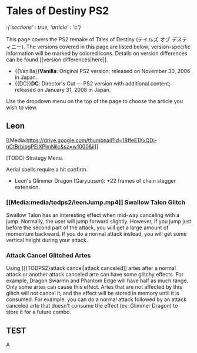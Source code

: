 # Tales of Destiny PS2

*:{'sections' : true, 'article' : 'c'}*

This page covers the PS2 remake of Tales of Destiny (テイルズ オブ デスティニー). The versions covered in this page are listed below; version-specific information will be marked by colored icons. Details on version differences can be found [[version differences|here]].

- {{Vanilla}}**Vanilla**: Original PS2 version; released on November 30, 2006 in Japan.
- {{DC}}**DC**: Director's Cut — PS2 version with additional content; released on January 31, 2008 in Japan.

Use the dropdown menu on the top of the page to choose the article you wish to view.

## Leon

[[Media:https://drive.google.com/thumbnail?id=18ffeE1XxQDi-nCtBrbibgPEIXPlmNilc&sz=w1000&ii]]

[TODO] Strategy Menu.

Aerial spells require a hit confirm.

- Leon's Glimmer Dragon (Garyuusen): +22 frames of chain stagger extension.

### [[Media:media/todps2/leonJump.mp4]] Swallow Talon Glitch

Swallow Talon has an interesting effect when mid-way canceling with a jump. Normally, the user will jump forward slightly. However, if you jump just before the second part of the attack, you will get a large amount of momentum backward. If you do a normal attack instead, you will get some vertical height during your attack.

### Attack Cancel Glitched Artes

Using [[{TODPS2}attack cancel|attack canceled]] artes after a normal attack or another attack canceled arte can have some glitchy effects. For example, Dragon Swarmn and Phantom Edge will have half as much range. Only some artes can cause this effect. Artes that are not affected by this glitch will not cancel it, and the effect will be stored in memory until it is consumed. For example, you can do a normal attack followed by an attack canceled arte that doesn't consume the effect (ex: Glimmer Dragon) to store it for a future combo.

## TEST

A
